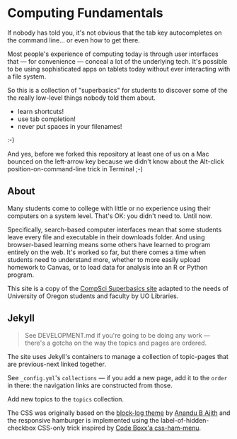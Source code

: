 # Computing Fundamentals

If nobody has told you, it's not obvious that the tab key autocompletes on the
command line... or even how to get there.

Most people's experience of computing today is through user interfaces that —
for convenience — conceal a lot of the underlying tech. It's possible to be
using sophisticated apps on tablets today without ever interacting with a file
system.

So this is a collection of "superbasics" for students to discover some of the
the really low-level things nobody told them about.

* learn shortcuts!
* use tab completion!
* never put spaces in your filenames!

:-)

And yes, before we forked this repository at least one of us on a Mac bounced on the left-arrow key
because we didn't know about the Alt-click position-on-command-line trick in
Terminal ;-)

## About

Many students come to college with little or no experience using their computers on a system level. That's OK: you didn't need to. Until now.

Specifically, search-based computer interfaces mean that some students leave every file and executable in their downloads folder. And using browser-based learning means some others have learned to program entirely on the web. It's worked so far, but there comes a time when students need to understand more, whether to more easily upload homework to Canvas, or to load data for analysis into an R or Python program.

This site is a copy of the [CompSci Superbasics site](https://github.com/davewhiteland/compsci-superbasics) adapted to the needs of University of Oregon students and faculty by UO Libraries.

## Jekyll

> See DEVELOPMENT.md if you're going to be doing any work — there's a gotcha
> on the way the topics and pages are ordered.

The site uses Jekyll's containers to manage a collection of topic-pages that
are previous-next linked together.

See `_config.yml`'s `collections` — if you add a new page, add it to the
`order` in there: the navigation links are constructed from those.

Add new topics to the `topics` collection.

The CSS was originally based on the
[block-log theme](https://jekyllthemes.io/theme/block-log)
by [Anandu B Ajith](https://github.com/anandubajith)
and the responsive hamburger is implemented using the
label-of-hidden-checkbox CSS-only trick inspired by
[Code Boxx'a css-ham-menu](https://code-boxx.com/). 

